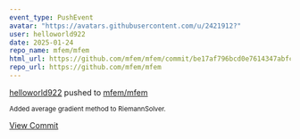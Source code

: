 ```yaml
---
event_type: PushEvent
avatar: "https://avatars.githubusercontent.com/u/2421912?"
user: helloworld922
date: 2025-01-24
repo_name: mfem/mfem
html_url: https://github.com/mfem/mfem/commit/be17af796bcd0e7614347abfcba5a71393a808a1
repo_url: https://github.com/mfem/mfem
---
```


<a href='https://github.com/helloworld922' target='_blank'>helloworld922</a> pushed to <a href='https://github.com/mfem/mfem' target='_blank'>mfem/mfem</a>

<small>Added average gradient method to RiemannSolver.</small>

<a href='https://github.com/mfem/mfem/commit/be17af796bcd0e7614347abfcba5a71393a808a1' target='_blank'>View Commit</a>
